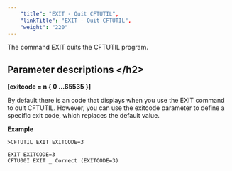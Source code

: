 ```yaml
---
    "title": "EXIT - Quit CFTUTIL",
    "linkTitle": "EXIT - Quit CFTUTIL",
    "weight": "220"
---
```

The command EXIT quits the CFTUTIL program.

Parameter descriptions &lt;/h2&gt;
----------------------------------

**[exitcode = n { 0 ...65535 }]**

By default there is an code that displays when you use the EXIT command to quit CFTUTIL. However, you can use the exitcode parameter to define a specific exit code, which replaces the default value.

****Example****

```
>CFTUTIL EXIT EXITCODE=3
 
EXIT EXITCODE=3
CFTU00I EXIT _ Correct (EXITCODE=3)
```
